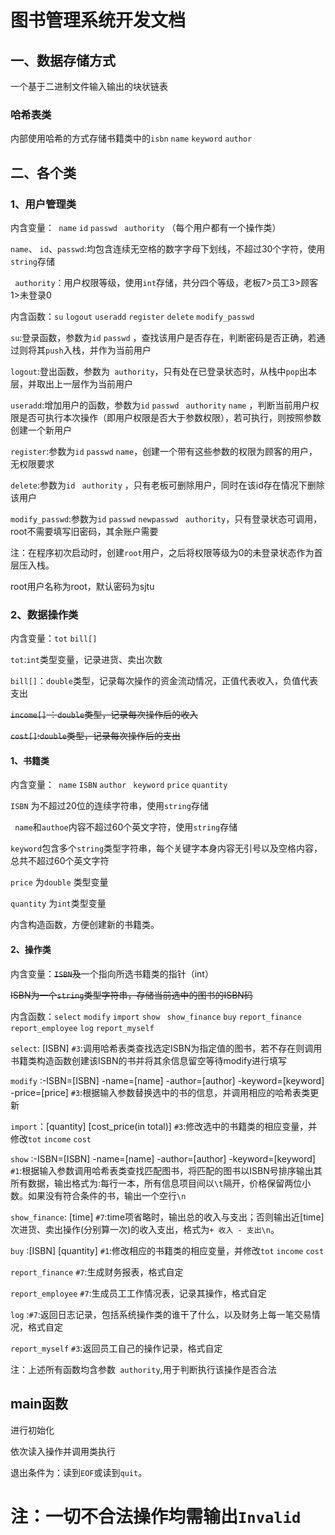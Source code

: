 #                     图书管理系统开发文档



## 一、数据存储方式

一个基于二进制文件输入输出的块状链表

### 哈希表类

内部使用哈希的方式存储书籍类中的`isbn` `name`  `keyword` `author`

## 二、各个类



### 1、用户管理类

内含变量：` name`  `id` `passwd` ` authority` （每个用户都有一个操作类）

`name`、 `id`、`passwd`:均包含连续无空格的数字字母下划线，不超过30个字符，使用`string`存储

` authority`：用户权限等级，使用`int`存储，共分四个等级，老板7>员工3>顾客1>未登录0



内含函数：`su` `logout` `useradd`  `register`  `delete`  `modify_passwd`

`su`:登录函数，参数为`id`  `passwd` ，查找该用户是否存在，判断密码是否正确，若通过则将其`push`入栈，并作为当前用户

`logout`:登出函数，参数为` authority`，只有处在已登录状态时，从栈中`pop`出本层，并取出上一层作为当前用户

`useradd`:增加用户的函数，参数为`id` `passwd` ` authority` `name` ，判断当前用户权限是否可执行本次操作（即用户权限是否大于参数权限），若可执行，则按照参数创建一个新用户

`register`:参数为`id` `passwd` `name`，创建一个带有这些参数的权限为顾客的用户，无权限要求

`delete`:参数为`id` ` authority` ，只有老板可删除用户，同时在该id存在情况下删除该用户

`modify_passwd`:参数为`id` `passwd` `newpasswd` ` authority`，只有登录状态可调用，root不需要填写旧密码，其余账户需要

​	注：在程序初次启动时，创建`root`用户，之后将权限等级为0的未登录状态作为首层压入栈。

root用户名称为root，默认密码为sjtu



### 2、数据操作类

内含变量：`tot` `bill[]` 

`tot`:`int`类型变量，记录进货、卖出次数

`bill[]`：`double`类型，记录每次操作的资金流动情况，正值代表收入，负值代表支出

~~`income[]` ：`double`类型，记录每次操作后的收入~~

~~`cost[]`:`double`类型，记录每次操作后的支出~~





#### 1、书籍类

内含变量：` name`  `ISBN` `author` ` keyword` `price` `quantity`

`ISBN` 为不超过20位的连续字符串，使用`string`存储

 ` name`和`authoe`内容不超过60个英文字符，使用`string`存储

`keyword`包含多个`string`类型字符串，每个关键字本身内容无引号以及空格内容，总共不超过60个英文字符

`price` 为`double` 类型变量

`quantity` 为`int`类型变量

内含构造函数，方便创建新的书籍类。





#### 2、操作类

内含变量：~~`ISBN`及~~一个指向所选书籍类的指针（int）

~~ISBN为一个`string`类型字符串，存储当前选中的图书的ISBN码~~

内含函数：`select` `modify`  `import`  `show `  `show_finance`  `buy`  `report_finance`  `report_employee` `log`  `report_myself`



`select`: [ISBN] `#3`:调用哈希表类查找选定ISBN为指定值的图书，若不存在则调用书籍类构造函数创建该ISBN的书并将其余信息留空等待modify进行填写

`modify` :-ISBN=[ISBN] -name=[name] -author=[author] -keyword=[keyword] -price=[price] `#3`:根据输入参数替换选中的书的信息，并调用相应的哈希表类更新

`import`：[quantity] [cost_price(in total)] `#3`:修改选中的书籍类的相应变量，并修改`tot` `income` `cost`

`show` :-ISBN=[ISBN] -name=[name] -author=[author] -keyword=[keyword] `#1`:根据输入参数调用哈希表类查找匹配图书，将匹配的图书以ISBN号排序输出其所有数据，输出格式为:每行一本，所有信息项目间以`\t`隔开，价格保留两位小数。如果没有符合条件的书，输出一个空行`\n`

`show_finance`: [time] `#7`:time项省略时，输出总的收入与支出；否则输出近[time]次进货、卖出操作(分别算一次)的收入支出，格式为`+ 收入 - 支出\n`。

`buy` :[ISBN] [quantity] `#1`:修改相应的书籍类的相应变量，并修改`tot` `income` `cost`



`report_finance` `#7`:生成财务报表，格式自定

`report_employee` `#7`:生成员工工作情况表，记录其操作，格式自定

`log` :`#7`:返回日志记录，包括系统操作类的谁干了什么，以及财务上每一笔交易情况，格式自定 

`report_myself` `#3`:返回员工自己的操作记录，格式自定

注：上述所有函数均含参数` authority`,用于判断执行该操作是否合法





## main函数

进行初始化

依次读入操作并调用类执行

退出条件为：读到`EOF`或读到`quit`。

# 注：一切不合法操作均需输出`Invalid`